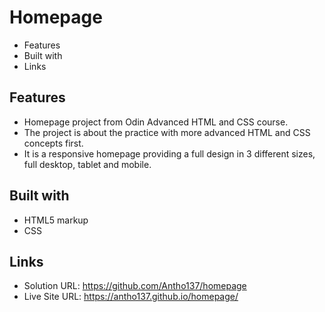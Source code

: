 # Homepage

- Features
- Built with
- Links

## Features

- Homepage project from Odin Advanced HTML and CSS course.
- The project is about the practice with more advanced HTML and CSS concepts first.
- It is a responsive homepage providing a full design in 3 different sizes, full desktop, tablet and mobile.

## Built with

- HTML5 markup 
- CSS 

## Links

- Solution URL: https://github.com/Antho137/homepage
- Live Site URL: https://antho137.github.io/homepage/
